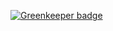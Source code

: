 

[![Greenkeeper badge](https://badges.greenkeeper.io/miki79/middy-cors-extended.svg)](https://greenkeeper.io/)